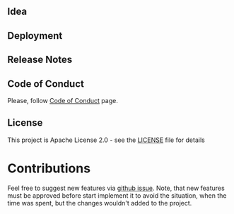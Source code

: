 ## Idea

## Deployment

## Release Notes

## Code of Conduct
Please, follow [Code of Conduct](CODE_OF_CONDUCT.md) page.

## License
This project is Apache License 2.0 - see the [LICENSE](LICENSE) file for details

# Contributions
Feel free to suggest new features via [github issue](https://github.com/nemiro54/andersen-internship/issues).
Note, that new features must be approved before start implement it to avoid the situation, when the time was spent, but the changes wouldn't added to the project.
